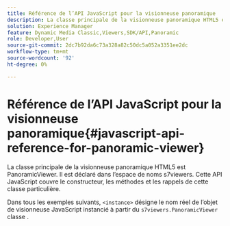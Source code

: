```yaml
---
title: Référence de l’API JavaScript pour la visionneuse panoramique
description: La classe principale de la visionneuse panoramique HTML5 est PanoramicViewer. Il est déclaré dans l’espace de noms s7viewers. Cette API JavaScript couvre le constructeur, les méthodes et les rappels de cette classe particulière.
solution: Experience Manager
feature: Dynamic Media Classic,Viewers,SDK/API,Panoramic
role: Developer,User
source-git-commit: 2dc7b92da6c73a328a82c50dc5a052a3351ee2dc
workflow-type: tm+mt
source-wordcount: '92'
ht-degree: 0%

---
```


# Référence de l’API JavaScript pour la visionneuse panoramique{#javascript-api-reference-for-panoramic-viewer}

La classe principale de la visionneuse panoramique HTML5 est PanoramicViewer. Il est déclaré dans l’espace de noms s7viewers. Cette API JavaScript couvre le constructeur, les méthodes et les rappels de cette classe particulière.

Dans tous les exemples suivants, `<instance>` désigne le nom réel de l’objet de visionneuse JavaScript instancié à partir du `s7viewers.PanoramicViewer` classe .
